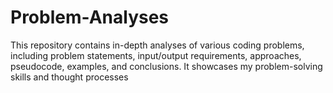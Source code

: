 # Problem-Analyses
This repository contains in-depth analyses of various coding problems, including problem statements, input/output requirements, approaches, pseudocode, examples, and conclusions. It showcases my problem-solving skills and thought processes
